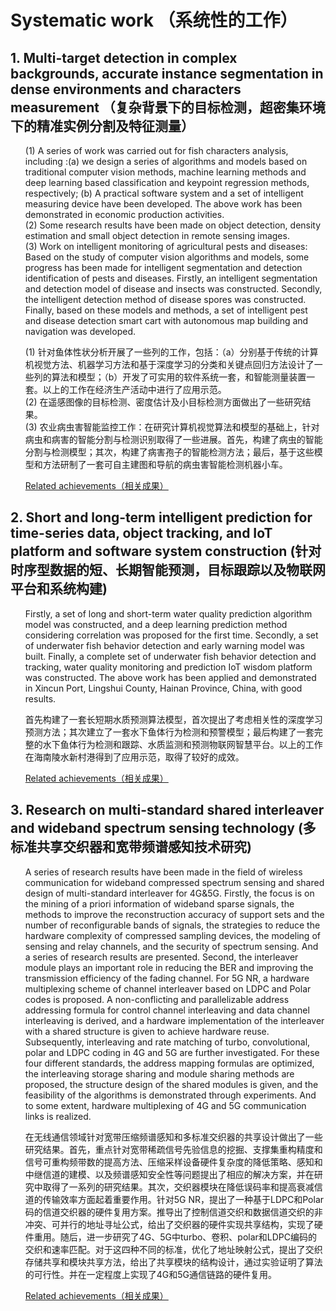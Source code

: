 ---
---
# Systematic work （系统性的工作）

## 1. Multi-target detection in complex backgrounds, accurate instance segmentation in dense environments and characters measurement （复杂背景下的目标检测，超密集环境下的精准实例分割及特征测量）
<ol>
<p style="margin-top: 8px;">
(1) A series of work was carried out for fish characters analysis, including :(a) we design a series of algorithms and models based on traditional computer vision methods, machine learning methods and deep learning based classification and keypoint regression methods, respectively; (b) A practical software system and a set of intelligent measuring device have been developed. The above work has been demonstrated in economic production activities.<br>
(2) Some research results have been made on object detection, density estimation and small object detection in remote sensing images.<br>
(3) Work on intelligent monitoring of agricultural pests and diseases: Based on the study of computer vision algorithms and models, some progress has been made for intelligent segmentation and detection identification of pests and diseases. Firstly, an intelligent segmentation and detection model of disease and insects was constructed. Secondly, the intelligent detection method of disease spores was constructed. Finally, based on these models and methods, a set of intelligent pest and disease detection smart cart with autonomous map building and navigation was developed.<br>
</p>
<p style="margin-top: 8px;">
(1) 针对鱼体性状分析开展了一些列的工作，包括：（a）分别基于传统的计算机视觉方法、机器学习方法和基于深度学习的分类和关键点回归方法设计了一些列的算法和模型；（b）开发了可实用的软件系统一套，和智能测量装置一套。以上的工作在经济生产活动中进行了应用示范。<br>
(2) 在遥感图像的目标检测、密度估计及小目标检测方面做出了一些研究结果。<br>
(3) 农业病虫害智能监控工作：在研究计算机视觉算法和模型的基础上，针对病虫和病害的智能分割与检测识别取得了一些进展。首先，构建了病虫的智能分割与检测模型；其次，构建了病害孢子的智能检测方法；最后，基于这些模型和方法研制了一套可自主建图和导航的病虫害智能检测机器小车。<br>
</p>
<a href="https://huzhuhua.github.io/Publications#01">Related achievements（相关成果）</a>
</ol>

## 2. Short and long-term intelligent prediction for time-series data, object tracking, and IoT platform and software system construction (针对时序型数据的短、长期智能预测，目标跟踪以及物联网平台和系统构建)
<ol>
<p style="margin-top: 8px;">
Firstly, a set of long and short-term water quality prediction algorithm model was constructed, and a deep learning prediction method considering correlation was proposed for the first time. Secondly, a set of underwater fish behavior detection and early warning model was built. Finally, a complete set of underwater fish behavior detection and tracking, water quality monitoring and prediction IoT wisdom platform was constructed. The above work has been applied and demonstrated in Xincun Port, Lingshui County, Hainan Province, China, with good results.<br>
</p>
<p style="margin-top: 8px;">
首先构建了一套长短期水质预测算法模型，首次提出了考虑相关性的深度学习预测方法；其次建立了一套水下鱼体行为检测和预警模型；最后构建了一套完整的水下鱼体行为检测和跟踪、水质监测和预测物联网智慧平台。以上的工作在海南陵水新村港得到了应用示范，取得了较好的成效。<br>
</p>
<a href="https://huzhuhua.github.io/Publications#02">Related achievements（相关成果）</a>
</ol>

## 3. Research on multi-standard shared interleaver and wideband spectrum sensing technology (多标准共享交织器和宽带频谱感知技术研究)
<ol>
<p style="margin-top: 8px;">
A series of research results have been made in the field of wireless communication for wideband compressed spectrum sensing and shared design of multi-standard interleaver for 4G&5G. Firstly, the focus is on the mining of a priori information of wideband sparse signals, the methods to improve the reconstruction accuracy of support sets and the number of reconfigurable bands of signals, the strategies to reduce the hardware complexity of compressed sampling devices, the modeling of sensing and relay channels, and the security of spectrum sensing. And a series of research results are presented. Second, the interleaver module plays an important role in reducing the BER and improving the transmission efficiency of the fading channel. For 5G NR, a hardware multiplexing scheme of channel interleaver based on LDPC and Polar codes is proposed. A non-conflicting and parallelizable address addressing formula for control channel interleaving and data channel interleaving is derived, and a hardware implementation of the interleaver with a shared structure is given to achieve hardware reuse. Subsequently, interleaving and rate matching of turbo, convolutional, polar and LDPC coding in 4G and 5G are further investigated. For these four different standards, the address mapping formulas are optimized, the interleaving storage sharing and module sharing methods are proposed, the structure design of the shared modules is given, and the feasibility of the algorithms is demonstrated through experiments. And to some extent, hardware multiplexing of 4G and 5G communication links is realized.<br>
</p>
<p style="margin-top: 8px;">
在无线通信领域针对宽带压缩频谱感知和多标准交织器的共享设计做出了一些研究结果。首先，重点针对宽带稀疏信号先验信息的挖掘、支撑集重构精度和信号可重构频带数的提高方法、压缩采样设备硬件复杂度的降低策略、感知和中继信道的建模、以及频谱感知安全性等问题提出了相应的解决方案，并在研究中取得了一系列的研究结果。其次，交织器模块在降低误码率和提高衰减信道的传输效率方面起着重要作用。针对5G NR，提出了一种基于LDPC和Polar码的信道交织器的硬件复用方案。推导出了控制信道交织和数据信道交织的非冲突、可并行的地址寻址公式，给出了交织器的硬件实现共享结构，实现了硬件重用。随后，进一步研究了4G、5G中turbo、卷积、polar和LDPC编码的交织和速率匹配。对于这四种不同的标准，优化了地址映射公式，提出了交织存储共享和模块共享方法，给出了共享模块的结构设计，通过实验证明了算法的可行性。并在一定程度上实现了4G和5G通信链路的硬件复用。<br>
</p>
<a href="https://huzhuhua.github.io/Publications#03">Related achievements（相关成果）</a>
</ol>

<!--
<p style="margin-top: 8px;"><li><b>Xinwang Liu</b>: <i><u>SimpleMKKM: Simple Multiple Kernel K-means (Submitted to IEEE TPAMI).</u></i> <a href = "https://github.com/xinwangliu/xinwangliu.github.io/blob/master/groupmember/TPAMI_SimpleMKKM.pdf">[PDF]</a> <a href = "https://github.com/xinwangliu/SimpleMKKMcodes">[Code]</a> <a href = "https://github.com/xinwangliu/xinwangliu.github.io/blob/master/groupmember/Appendix_SimpleMKKM.pdf">[Supplement]</a></li></p>
-->
